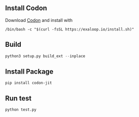 ## Install Codon
Download [Codon](https://github.com/exaloop/codon/releases) and install with
```
/bin/bash -c "$(curl -fsSL https://exaloop.io/install.sh)"
```

## Build
```python
python3 setup.py build_ext --inplace
```

## Install Package
```
pip install codon-jit
```

## Run test
```
python test.py
```
